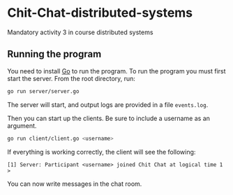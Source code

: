 # Chit-Chat-distributed-systems
Mandatory activity 3 in course distributed systems

## Running the program
You need to install [Go](https://go.dev/doc/install) to run the program.
To run the program you must first start the server. From the root directory, run:
```bash
go run server/server.go
```
The server will start, and output logs are provided in a file `events.log`.

Then you can start up the clients. Be sure to include a username as an argument.
```bash
go run client/client.go <username>
```
If everything is working correctly, the client will see the following:
```
[1] Server: Participant <username> joined Chit Chat at logical time 1
> 
```
You can now write messages in the chat room.